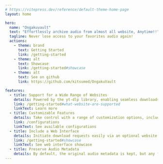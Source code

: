 ```yaml
---
# https://vitepress.dev/reference/default-theme-home-page
layout: home

hero:
  name: "Ongakuvault"
  text: "Effortlessly archive audio from almost all website, Anytime!!"
  tagline: Never lose access to your favorites audio again!
  actions:
    - theme: brand
      text: Getting Started
      link: /getting-started
    - theme: alt
      text: Showcase
      link: /getting-started#showcase
    - theme: alt
      text: See on github
      link: https://github.com/kitsumed/OngakuVault

features:
  - title: Support for a Wide Range of Websites
    details: Powered by the yt-dlp library, enabling seamless downloads from a variety of website.
    link: /getting-started#what-website-are-supported
    linkText: Learn more
  - title: Customizable Features
    details: Take control with a range of customization options, including the ability to configure simultaneous downloads and support for unsynchronized and synchronized embedded lyrics.
    link: /configurations
    linkText: See available configurations
  - title: Include a Web Interface
    details: Initiate download requests easily via an optional website interface that connects to the API—no need for desktop installations or mobile apps.
    link: /getting-started#showcase
    linkText: See web interface showcase
  - title: Preserve Audio Metadata
    details: By default, the original audio metadata is kept, but any field you provide will overwrite the existing data, enabling you to effortlessly manage the metadata of your downloaded audio.
---
```

